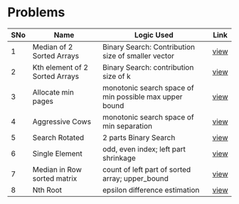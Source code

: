 # Problems

SNo | Name | Logic Used | Link |
----|------|------------|------|
1 | Median of 2 Sorted Arrays | Binary Search: Contribution size of smaller vector | [view](median_2_sortedArrays.cpp)
2 | Kth element of 2 Sorted Arrays | Binary Search: contribution size of k | [view](kth_2_sortedArrays.cpp)
3 | Allocate min pages | monotonic search space of min possible max upper bound | [view](allocate_min_pages.cpp)
4 | Aggressive Cows | monotonic search space of min separation | [view](aggressive_cows.cpp)
5 | Search Rotated | 2 parts Binary Search | [view](search_rotated.cpp)
6 | Single Element | odd, even index; left part shrinkage | [view](single_element.cpp)
7 | Median in Row sorted matrix | count of left part of sorted array; upper_bound | [view](median_row_sorted.cpp)
8 | Nth Root | epsilon difference estimation | [view](nth_root.cpp)
